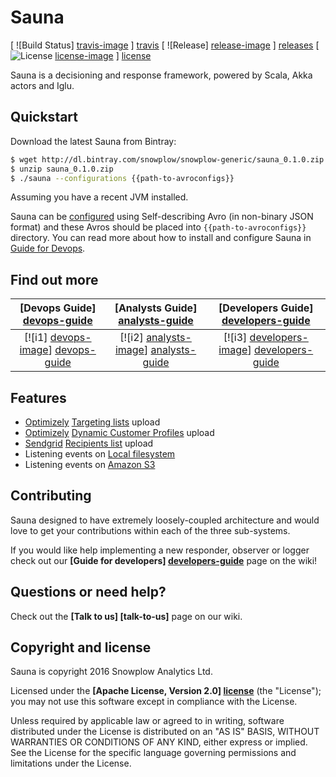 # Sauna

[ ![Build Status] [travis-image] ] [travis]
[ ![Release] [release-image] ] [releases] 
[ ![License] [license-image] ] [license]

Sauna is a decisioning and response framework, powered by Scala, Akka actors and Iglu.

## Quickstart

Download the latest Sauna from Bintray:

```bash
$ wget http://dl.bintray.com/snowplow/snowplow-generic/sauna_0.1.0.zip
$ unzip sauna_0.1.0.zip
$ ./sauna --configurations {{path-to-avroconfigs}}
```

Assuming you have a recent JVM installed.

Sauna can be [configured][configuration] using Self-describing Avro (in non-binary JSON format) and these Avros should be placed into `{{path-to-avroconfigs}}` directory.
You can read more about how to install and configure Sauna in [Guide for Devops][devops-guide].

## Find out more

|  **[Devops Guide] [devops-guide]**     | **[Analysts Guide] [analysts-guide]**     | **[Developers Guide] [developers-guide]**     |
|:--------------------------------------:|:-----------------------------------------:|:---------------------------------------------:|
|  [![i1] [devops-image]] [devops-guide] | [![i2] [analysts-image]] [analysts-guide] | [![i3] [developers-image]] [developers-guide] |


## Features

- [Optimizely][optimizely] [Targeting lists][targeting-lists] upload
- [Optimizely][optimizely] [Dynamic Customer Profiles][dcp] upload
- [Sendgrid][sendgrid] [Recipients list][recipients-list] upload
- Listening events on [Local filesystem][local-observer]
- Listening events on [Amazon S3][s3-observer]


## Contributing

Sauna designed to have extremely loosely-coupled architecture and  would love to get your contributions within each of the three sub-systems.

If you would like help implementing a new responder, observer or logger check out our **[Guide for developers] [developers-guide]** page on the wiki!

## Questions or need help?

Check out the **[Talk to us] [talk-to-us]** page on our wiki.

## Copyright and license

Sauna is copyright 2016 Snowplow Analytics Ltd.

Licensed under the **[Apache License, Version 2.0] [license]** (the "License");
you may not use this software except in compliance with the License.

Unless required by applicable law or agreed to in writing, software
distributed under the License is distributed on an "AS IS" BASIS,
WITHOUT WARRANTIES OR CONDITIONS OF ANY KIND, either express or implied.
See the License for the specific language governing permissions and
limitations under the License.


[travis]: https://travis-ci.org/snowplow/sauna
[travis-image]: https://travis-ci.org/snowplow/sauna.png?branch=master

[license-image]: http://img.shields.io/badge/license-Apache--2-blue.svg?style=flat
[license]: http://www.apache.org/licenses/LICENSE-2.0

[release-image]: http://img.shields.io/badge/release-0.1.0--rc1-blue.svg?style=flat
[releases]: https://github.com/snowplow/sauna/releases

[vagrant-install]: http://docs.vagrantup.com/v2/installation/index.html
[virtualbox-install]: https://www.virtualbox.org/wiki/Downloads

[targeting-lists]: https://github.com/snowplow/sauna/wiki/Optimizely-responder-user-guide#targeting-list
[dcp]: https://github.com/snowplow/sauna/wiki/Optimizely-responder-user-guide#dcp-batch
[recipients-list]: https://github.com/snowplow/sauna/wiki/SendGrid-responder-user-guide

[optimizely]: https://optimizely.com/
[sendgrid]: https://sendgrid.com/

[s3-observer]: https://github.com/snowplow/sauna/wiki/Amazon-S3-Observer-setup-guide
[local-observer]: https://github.com/snowplow/sauna/wiki/Local-Filesystem-Observer-setup-guide

[configuration]: https://github.com/snowplow/sauna/wiki/Setting-up-Sauna#configuration

[analysts-guide]: https://github.com/snowplow/sauna/wiki/Guide-for-analysts
[developers-guide]: https://github.com/snowplow/sauna/wiki/Guide-for-developers
[devops-guide]: https://github.com/snowplow/sauna/wiki/Guide-for-devops

[devops-image]:  http://sauna-github-static.s3-website-us-east-1.amazonaws.com/devops.svg
[analysts-image]: http://sauna-github-static.s3-website-us-east-1.amazonaws.com/analyst.svg
[developers-image]:  http://sauna-github-static.s3-website-us-east-1.amazonaws.com/developer.svg

